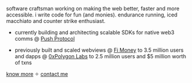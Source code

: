 <p style="align: center;">software craftsman working on making the web better, faster and more accessible. i write code for fun (and monies). endurance running, iced macchiato and counter strike enthusiast.</p>

- currently building and architecting scalable SDKs for native web3 comms @ [Push Protocol](https://push.org/)

- previously built and scaled webviews @ [Fi Money](https://fi.money/) to 3.5 million users and dapps @ [0xPolygon Labs](https://polygon.technology/) to 2.5 million users and $5 million worth of txns

[know more](https://a13e.vercel.app) ✧
[contact me](https://twitter.com/arn4b_)
